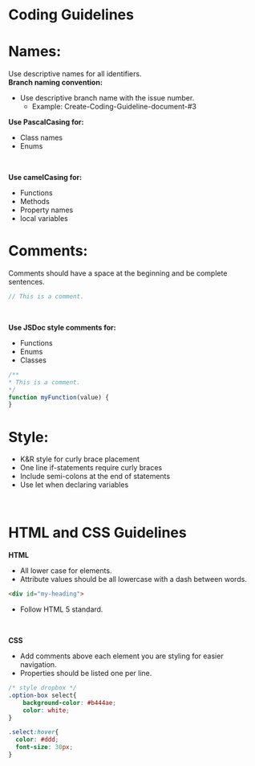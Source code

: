 # Coding Guidelines

# Names:

Use descriptive names for all identifiers.
<br>
**Branch naming convention:**

* Use descriptive branch name with the issue number.
    * Example: Create-Coding-Guideline-document-#3

**Use PascalCasing for:**
<br>
* Class names
* Enums
<br>

**Use camelCasing for:**
<br>
* Functions
* Methods
* Property names
* local variables

# Comments:
Comments should have a space at the beginning and be complete sentences.
```js
// This is a comment. 
``` 
<br>

**Use JSDoc style comments for:** 
<br>
* Functions
* Enums
* Classes

```js
/**
* This is a comment.
*/
function myFunction(value) {
}
```

# Style:

* K&R style for curly brace placement
* One line if-statements require curly braces
* Include semi-colons at the end of statements
* Use let when declaring variables
<br>

# HTML and CSS Guidelines

**HTML**
<br>
* All lower case for elements.
* Attribute values should be all lowercase with a dash between words.
```html
<div id="my-heading"> 
```
* Follow HTML 5 standard.
<br>

**CSS**

* Add comments above each element you are styling for easier navigation.
* Properties should be listed one per line.
```css
/* style dropbox */
.option-box select{
    background-color: #b444ae;
    color: white;
}

.select:hover{
  color: #ddd;
  font-size: 30px;
}
```
